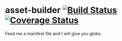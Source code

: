 asset-builder [![Build Status](https://travis-ci.org/austinpray/asset-builder.svg)](https://travis-ci.org/austinpray/asset-builder) [![Coverage Status](https://img.shields.io/coveralls/austinpray/asset-builder.svg)](https://coveralls.io/r/austinpray/asset-builder)
=============

Feed me a manifest file and I will give you globs.
